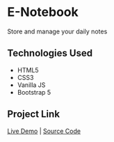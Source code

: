 # E-Notebook
Store and manage your daily notes 
## Technologies Used
<ul>
  <li>HTML5</li>
  <li>CSS3</li>
  <li>Vanilla JS</li>
  <li>Bootstrap 5</li>
</ul>  

## Project Link
<a href="https://abhinav-gif.github.io/E-Notebook/">Live Demo</a> |
<a href="https://github.com/abhinav-gif/E-Notebook/blob/main/app.js">Source Code</a>
